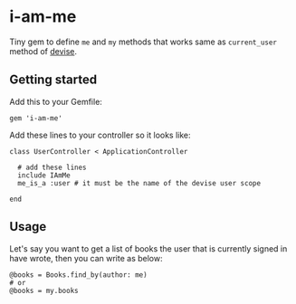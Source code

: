 # i-am-me
Tiny gem to define `me` and `my` methods that works same as `current_user` method of [devise](https://github.com/plataformatec/devise).

## Getting started
Add this to your Gemfile:

```
gem 'i-am-me'
```

Add these lines to your controller so it looks like:

```
class UserController < ApplicationController

  # add these lines
  include IAmMe
  me_is_a :user # it must be the name of the devise user scope

end
```

## Usage

Let's say you want to get a list of books the user that is currently signed in have wrote, then you can write as below:

```
@books = Books.find_by(author: me)
# or
@books = my.books
```
